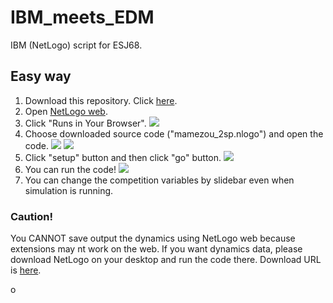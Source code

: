 # IBM_meets_EDM
IBM (NetLogo) script for ESJ68.

## Easy way
1. Download this repository. Click [here](https://github.com/6W3N/IBM_meets_EDM/archive/main.zip).
2. Open [NetLogo web](https://www.netlogoweb.org/).
3. Click "Runs in Your Browser".
![](https://i.imgur.com/SlA1KGT.png)
4. Choose downloaded source code ("mamezou_2sp.nlogo") and open the code.
![](https://i.imgur.com/7jS4JTv.png)
![](https://i.imgur.com/p5dv9zw.png)
5. Click "setup" button and then click "go" button.
![](https://i.imgur.com/fdNXuX6.png)
6. You can run the code!
![](https://i.imgur.com/K2p1B04.png)
7. You can change the competition variables by slidebar even when simulation is running.

### Caution!
You CANNOT save output the dynamics using NetLogo web because extensions may nt work on the web. If you want dynamics data, please download NetLogo on your desktop and run the code there.
Download URL is [here](http://ccl.northwestern.edu/netlogo/).

o

